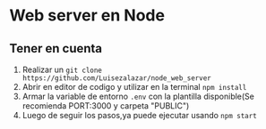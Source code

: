 # Web server en Node

## Tener en cuenta

1. Realizar un `git clone https://github.com/Luisezalazar/node_web_server`
2. Abrir en editor de codigo y utilizar en la terminal `npm install`
3. Armar la variable de entorno `.env` con la plantilla disponible(Se recomienda PORT:3000 y carpeta "PUBLIC")
4. Luego de seguir los pasos,ya puede ejecutar usando `npm start`